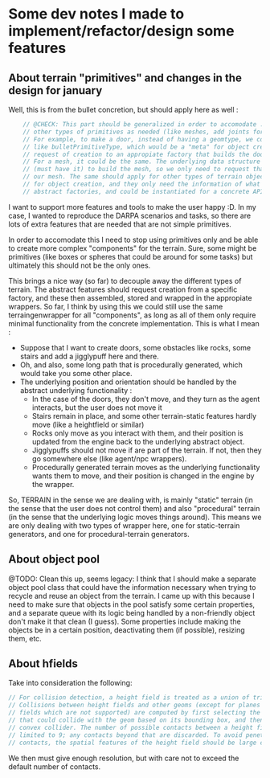 
# Some dev notes I made to implement/refactor/design some features

## About terrain "primitives" and changes in the design for january

Well, this is from the bullet concretion, but should apply here as well :

```c++
    // @CHECK: This part should be generalized in order to accomodate ...
    // other types of primitives as needed (like meshes, add joints for doors, etc.)
    // For example, to make a door, instead of having a geomtype, we could use a generic type ...
    // like bulletPrimitiveType, which would be a "meta" for object creation. We then dispatch this ...
    // request of creation to an appropiate factory that builds the door for us, and we just wrapped it
    // For a mesh, it could be the same. The underlying data structure we want to wrap already has the info ...
    // (must have it) to build the mesh, so we only need to request that to the factory and voila, we have ...
    // our mesh. The same should apply for other types of terrain objects : the factories are the providers ...
    // for object creation, and they only need the information of what we want to build (and they could be ...
    // abstract factories, and could be instantiated for a concrete API implementation, either bullet or mujoco)
```

I want to support more features and tools to make the user happy :D. In my case, I wanted to reproduce the 
DARPA scenarios and tasks, so there are lots of extra features that are needed that are not simple primitives.

In order to accomodate this I need to stop using primitives only and be able to create more complex 
"components" for the terrain. Sure, some might be primitives (like boxes or spheres that could be around for some tasks)
but ultimately this should not be the only ones.

This brings a nice way (so far) to decouple away the different types of terrain. The abstract features should request
creation from a specific factory, and these then assembled, stored and wrapped in the appropiate wrappers. So far, I think
by using this we could still use the same terraingenwrapper for all "components", as long as all of them only require minimal
functionality from the concrete implementation. This is what I mean :

* Suppose that I want to create doors, some obstacles like rocks, some stairs and add a jigglypuff here and there.
* Oh, and also, some long path that is procedurally generated, which would take you some other place.
* The underlying position and orientation should be handled by the abstract underlying functionality :
    * In the case of the doors, they don't move, and they turn as the agent interacts, but the user does not move it
    * Stairs remain in place, and some other terrain-static features hardly move (like a heightfield or similar)
    * Rocks only move as you interact with them, and their position is updated from the engine back to the underlying abstract object.
    * Jigglypuffs should not move if are part of the terrain. If not, then they go somewhere else (like agent/npc wrappers).
    * Procedurally generated terrain moves as the underlying functionality wants them to move, and their position is changed in
      the engine by the wrapper.

So, TERRAIN in the sense we are dealing with, is mainly "static" terrain (in the sense that the user does not control them) and
also "procedural" terrain (in the sense that the underlying logic moves things around). This means we are only dealing with two types
of wrapper here, one for static-terrain generators, and one for procedural-terrain generators.

## About object pool

@TODO: Clean this up, seems legacy: I think that I should make a separate object 
pool class that could have the information necessary when trying to recycle and reuse
an object from the terrain. I came up with this because I need to make sure that 
objects in the pool satisfy some certain properties, and a separate queue with its 
logic being handled by a non-friendly object don't make it that clean (I guess). 
Some properties include making the objects be in a certain position, deactivating 
them (if possible), resizing them, etc.

## About hfields

Take into consideration the following: 

```c++
// For collision detection, a height field is treated as a union of triangular prisms. 
// Collisions between height fields and other geoms (except for planes and other height 
// fields which are not supported) are computed by first selecting the sub-grid of prisms 
// that could collide with the geom based on its bounding box, and then using the general 
// convex collider. The number of possible contacts between a height field and a geom is 
// limited to 9; any contacts beyond that are discarded. To avoid penetration due to discarded 
// contacts, the spatial features of the height field should be large compared to the geoms it collides with. 
```

We then must give enough resolution, but with care not to exceed the default number of contacts.